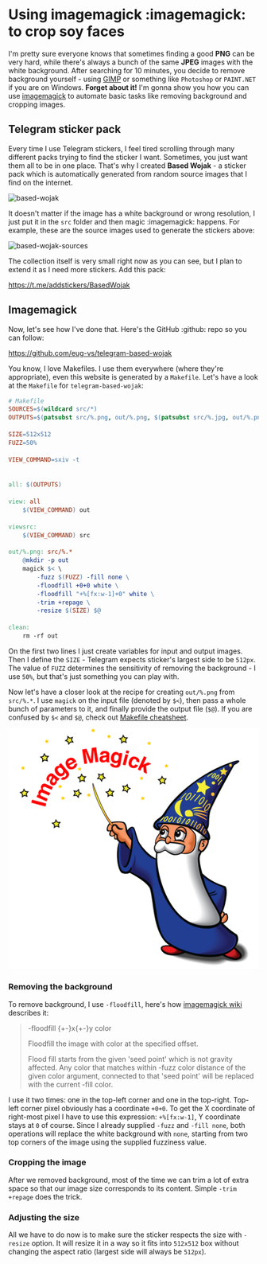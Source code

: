 # Using imagemagick :imagemagick: to crop soy faces
I'm pretty sure everyone knows that sometimes finding a good **PNG**  can be very hard, while there's always a bunch of the same **JPEG** images with the white background.
After searching for 10 minutes, you decide to remove background yourself - using [GIMP](https://gimp.org) or something like `Photoshop` or `PAINT.NET` if you are on Windows. **Forget about it!** I'm gonna show you how you can use [imagemagick](https://imagemagick.org/) to automate basic tasks like removing background and cropping images.

## Telegram sticker pack
Every time I use Telegram stickers, I feel tired scrolling through many different packs trying to find the sticker I want. Sometimes, you just want them all to be in one place. That's why I created **Based Wojak** - a sticker pack which is automatically generated from random source images that I find on the internet.

![based-wojak](https://user-images.githubusercontent.com/51545008/129426994-2a787714-772d-4010-b295-6ae00346bdbc.png)

It doesn't matter if the image has a white background or wrong resolution, I just put it in the `src` folder and then magic :imagemagick: happens. For example, these are the source images used to generate the stickers above:

![based-wojak-sources](https://user-images.githubusercontent.com/51545008/129427152-e01bc830-06e4-441a-9d8c-3dccbfb4d025.png)

The collection itself is very small right now as you can see, but I plan to extend it as I need more stickers. Add this pack:

https://t.me/addstickers/BasedWojak


## Imagemagick
Now, let's see how I've done that. Here's the GitHub :github: repo so you can follow:

https://github.com/eug-vs/telegram-based-wojak

You know, I love Makefiles. I use them everywhere (where they're appropriate), even this website is generated by a `Makefile`. Let's have a look at the `Makefile` for `telegram-based-wojak`:

```Makefile
# Makefile
SOURCES=$(wildcard src/*)
OUTPUTS=$(patsubst src/%.png, out/%.png, $(patsubst src/%.jpg, out/%.png, $(SOURCES)))

SIZE=512x512
FUZZ=50%

VIEW_COMMAND=sxiv -t


all: $(OUTPUTS)

view: all
	$(VIEW_COMMAND) out

viewsrc:
	$(VIEW_COMMAND) src

out/%.png: src/%.*
	@mkdir -p out
	magick $< \
		-fuzz $(FUZZ) -fill none \
		-floodfill +0+0 white \
		-floodfill "+%[fx:w-1]+0" white \
		-trim +repage \
		-resize $(SIZE) $@

clean:
	rm -rf out
```

On the first two lines I just create variables for input and output images. Then I define the `SIZE` - Telegram expects sticker's largest side to be `512px`. The value of `FUZZ` determines the sensitivity of removing the background - I use `50%`, but that's just something you can play with.

Now let's have a closer look at the recipe for creating `out/%.png` from `src/%.*`. I use `magick` on the input file (denoted by `$<`), then pass a whole bunch of parameters to it, and finally provide the output file (`$@`). If you are confused by `$<` and `$@`, check out [Makefile cheatsheet](https://devhints.io/makefile).

![imagemagick-logo](/public/emoji/imagemagick.png)


### Removing the background
To remove background, I use `-floodfill`, here's how [imagemagick wiki](https://imagemagick.org/script/command-line-options.php) describes it:
> -floodfill {+-}x{+-}y color
>
> Floodfill the image with color at the specified offset.
>
> Flood fill starts from the given 'seed point' which is not gravity affected. Any color that matches within -fuzz color distance of the given color argument, connected to that 'seed point' will be replaced with the current -fill color.

I use it two times: one in the top-left corner and one in the top-right. Top-left corner pixel obviously has a coordinate `+0+0`. To get the X coordinate of right-most pixel I have to use this expression: `+%[fx:w-1]`, Y coordinate stays at `0` of course. Since I already supplied `-fuzz` and `-fill none`, both operations will replace the white background with `none`, starting from two top corners of the image using the supplied fuzziness value.

### Cropping the image
After we removed background, most of the time we can trim a lot of extra space so that our image size corresponds to its content. Simple `-trim +repage` does the trick.

### Adjusting the size
All we have to do now is to make sure the sticker respects the size with `-resize` option. It will resize it in a way so it fits into `512x512` box without changing the aspect ratio (largest side will always be `512px`).

